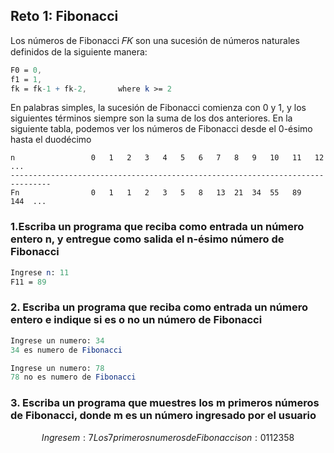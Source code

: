 ## Reto 1: Fibonacci
Los números de Fibonacci 𝐹𝐾 son una sucesión de números naturales definidos de la siguiente manera:

``````mathematica
F0 = 0,
f1 = 1,
fk = fk-1 + fk-2,       where k >= 2
``````

En palabras simples, la sucesión de Fibonacci comienza con 0 y 1, y los siguientes términos siempre son la suma de los dos anteriores.
En la siguiente tabla, podemos ver los números de Fibonacci desde el 0-ésimo hasta el duodécimo

``````
n                 0   1   2   3   4   5   6   7   8   9   10   11   12   ...
-------------------------------------------------------------------------------
Fn				  0   1   1   2   3   5	  8   13  21  34  55   89   144  ...
``````

### 1.Escriba un programa que reciba como entrada un número entero n, y entregue como salida el n-ésimo número de Fibonacci
```mathematica
Ingrese n: 11
F11 = 89
```
### 2. Escriba un programa que reciba como entrada un número entero e indique si es o no un número de Fibonacci
```mathematica
Ingrese un numero: 34 
34 es numero de Fibonacci
```
```mathematica
Ingrese un numero: 78 
78 no es numero de Fibonacci
```
### 3. Escriba un programa que muestres los m primeros números de Fibonacci, donde m es un número ingresado por el usuario
```math
Ingrese m: 7
Los 7 primeros numeros de Fibonacci son:
0 1 1 2 3 5 8
```